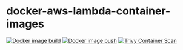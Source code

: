# docker-aws-lambda-container-images

[![Docker image build](https://github.com/poad/docker-aws-lambda-container-images/actions/workflows/main.yml/badge.svg)](https://github.com/poad/docker-aws-lambda-container-images/actions/workflows/main.yml)
[![Docker image push](https://github.com/poad/docker-aws-lambda-container-images/actions/workflows/deploy.yml/badge.svg)](https://github.com/poad/docker-aws-lambda-container-images/actions/workflows/deploy.yml)
[![Trivy Container Scan](https://github.com/poad/docker-aws-lambda-container-images/actions/workflows/trivy-analysis.yml/badge.svg)](https://github.com/poad/docker-aws-lambda-container-images/actions/workflows/trivy-analysis.yml)

